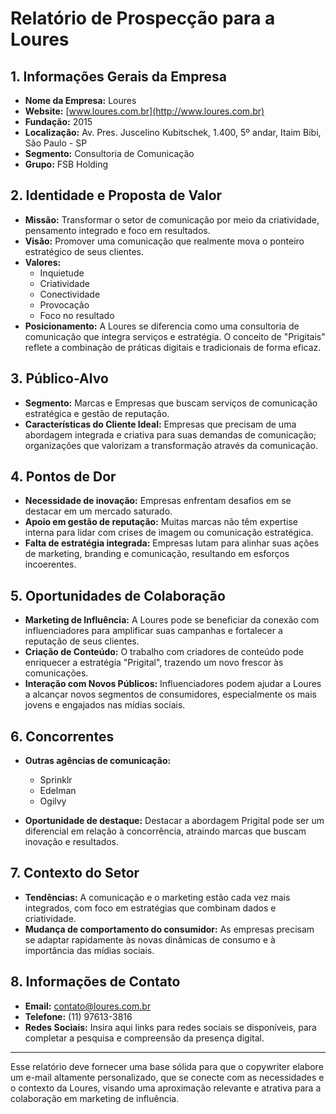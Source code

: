 # Relatório de Prospecção para a Loures

## 1. Informações Gerais da Empresa
- **Nome da Empresa:** Loures
- **Website:** [www.loures.com.br](http://www.loures.com.br)
- **Fundação:** 2015
- **Localização:** Av. Pres. Juscelino Kubitschek, 1.400, 5º andar, Itaim Bibi, São Paulo - SP
- **Segmento:** Consultoria de Comunicação
- **Grupo:** FSB Holding

## 2. Identidade e Proposta de Valor
- **Missão:** Transformar o setor de comunicação por meio da criatividade, pensamento integrado e foco em resultados.
- **Visão:** Promover uma comunicação que realmente mova o ponteiro estratégico de seus clientes.
- **Valores:**
  - Inquietude
  - Criatividade
  - Conectividade
  - Provocação
  - Foco no resultado
- **Posicionamento:** A Loures se diferencia como uma consultoria de comunicação que integra serviços e estratégia. O conceito de "Prigitais" reflete a combinação de práticas digitais e tradicionais de forma eficaz.

## 3. Público-Alvo
- **Segmento:** Marcas e Empresas que buscam serviços de comunicação estratégica e gestão de reputação.
- **Características do Cliente Ideal:** Empresas que precisam de uma abordagem integrada e criativa para suas demandas de comunicação; organizações que valorizam a transformação através da comunicação.

## 4. Pontos de Dor
- **Necessidade de inovação:** Empresas enfrentam desafios em se destacar em um mercado saturado.
- **Apoio em gestão de reputação:** Muitas marcas não têm expertise interna para lidar com crises de imagem ou comunicação estratégica.
- **Falta de estratégia integrada:** Empresas lutam para alinhar suas ações de marketing, branding e comunicação, resultando em esforços incoerentes.

## 5. Oportunidades de Colaboração
- **Marketing de Influência:** A Loures pode se beneficiar da conexão com influenciadores para amplificar suas campanhas e fortalecer a reputação de seus clientes.
- **Criação de Conteúdo:** O trabalho com criadores de conteúdo pode enriquecer a estratégia "Prigital", trazendo um novo frescor às comunicações.
- **Interação com Novos Públicos:** Influenciadores podem ajudar a Loures a alcançar novos segmentos de consumidores, especialmente os mais jovens e engajados nas mídias sociais.

## 6. Concorrentes
- **Outras agências de comunicação:** 
  - Sprinklr
  - Edelman
  - Ogilvy
  
- **Oportunidade de destaque:** Destacar a abordagem Prigital pode ser um diferencial em relação à concorrência, atraindo marcas que buscam inovação e resultados.

## 7. Contexto do Setor
- **Tendências:** A comunicação e o marketing estão cada vez mais integrados, com foco em estratégias que combinam dados e criatividade.
- **Mudança de comportamento do consumidor:** As empresas precisam se adaptar rapidamente às novas dinâmicas de consumo e à importância das mídias sociais.

## 8. Informações de Contato
- **Email:** contato@loures.com.br
- **Telefone:** (11) 97613-3816
- **Redes Sociais:** Insira aqui links para redes sociais se disponíveis, para completar a pesquisa e compreensão da presença digital.

---

Esse relatório deve fornecer uma base sólida para que o copywriter elabore um e-mail altamente personalizado, que se conecte com as necessidades e o contexto da Loures, visando uma aproximação relevante e atrativa para a colaboração em marketing de influência.